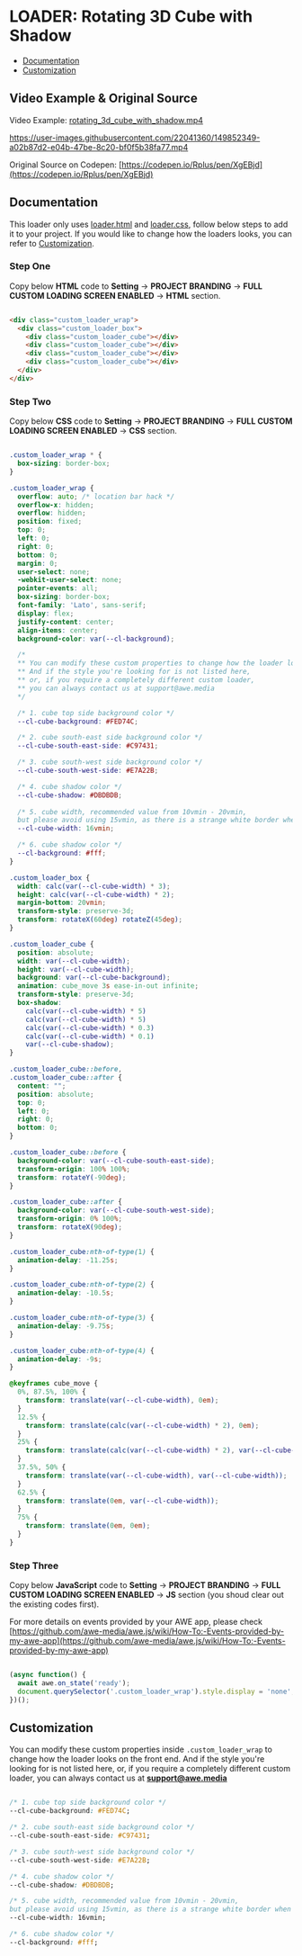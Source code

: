 # LOADER: Rotating 3D Cube with Shadow

- [Documentation](#documentation)
- [Customization](#customization)

## Video Example & Original Source


Video Example: [rotating_3d_cube_with_shadow.mp4](rotating_3d_cube_with_shadow.mp4)



https://user-images.githubusercontent.com/22041360/149852349-a02b87d2-e04b-47be-8c20-bf0f5b38fa77.mp4



Original Source on Codepen: [https://codepen.io/Rplus/pen/XgEBjd](https://codepen.io/Rplus/pen/XgEBjd)


## Documentation

This loader only uses [loader.html](loader.html) and [loader.css](loader.css), follow below steps to add it to your project. If you would like to change how the loaders looks, you can refer to [Customization](#customization).


### Step One

Copy below **HTML** code to **Setting** -> **PROJECT BRANDING** -> **FULL CUSTOM LOADING SCREEN ENABLED** -> **HTML** section.


```html

<div class="custom_loader_wrap">
  <div class="custom_loader_box">
    <div class="custom_loader_cube"></div>
    <div class="custom_loader_cube"></div>
    <div class="custom_loader_cube"></div>
    <div class="custom_loader_cube"></div>
  </div>
</div>


```

### Step Two

Copy below **CSS** code to **Setting** -> **PROJECT BRANDING** -> **FULL CUSTOM LOADING SCREEN ENABLED** -> **CSS** section.

```css

.custom_loader_wrap * {
  box-sizing: border-box;
}

.custom_loader_wrap {
  overflow: auto; /* location bar hack */
  overflow-x: hidden;
  overflow: hidden;
  position: fixed;
  top: 0;
  left: 0;
  right: 0;
  bottom: 0;
  margin: 0;
  user-select: none;
  -webkit-user-select: none;
  pointer-events: all;
  box-sizing: border-box;
  font-family: 'Lato', sans-serif;
  display: flex;
  justify-content: center;
  align-items: center;
  background-color: var(--cl-background);

  /*
  ** You can modify these custom properties to change how the loader looks on the front end.
  ** And if the style you're looking for is not listed here, 
  ** or, if you require a completely different custom loader,
  ** you can always contact us at support@awe.media
  */

  /* 1. cube top side background color */
  --cl-cube-background: #FED74C;

  /* 2. cube south-east side background color */
  --cl-cube-south-east-side: #C97431;

  /* 3. cube south-west side background color */
  --cl-cube-south-west-side: #E7A22B;

  /* 4. cube shadow color */
  --cl-cube-shadow: #DBDBDB;
  
  /* 5. cube width, recommended value from 10vmin - 20vmin,
  but please avoid using 15vmin, as there is a strange white border when viewed on iPhone */
  --cl-cube-width: 16vmin;

  /* 6. cube shadow color */
  --cl-background: #fff;
}

.custom_loader_box {
  width: calc(var(--cl-cube-width) * 3);
  height: calc(var(--cl-cube-width) * 2);
  margin-bottom: 20vmin;
  transform-style: preserve-3d;
  transform: rotateX(60deg) rotateZ(45deg);
}

.custom_loader_cube {
  position: absolute;
  width: var(--cl-cube-width);
  height: var(--cl-cube-width);
  background: var(--cl-cube-background);
  animation: cube_move 3s ease-in-out infinite;
  transform-style: preserve-3d;
  box-shadow: 
    calc(var(--cl-cube-width) * 5) 
    calc(var(--cl-cube-width) * 5)
    calc(var(--cl-cube-width) * 0.3)
    calc(var(--cl-cube-width) * 0.1)
    var(--cl-cube-shadow);
}

.custom_loader_cube::before,
.custom_loader_cube::after {
  content: "";
  position: absolute;
  top: 0;
  left: 0;
  right: 0;
  bottom: 0;
}

.custom_loader_cube::before {
  background-color: var(--cl-cube-south-east-side);
  transform-origin: 100% 100%;
  transform: rotateY(-90deg);
}

.custom_loader_cube::after {
  background-color: var(--cl-cube-south-west-side);
  transform-origin: 0% 100%;
  transform: rotateX(90deg);
}

.custom_loader_cube:nth-of-type(1) {
  animation-delay: -11.25s;
}

.custom_loader_cube:nth-of-type(2) {
  animation-delay: -10.5s;
}

.custom_loader_cube:nth-of-type(3) {
  animation-delay: -9.75s;
}

.custom_loader_cube:nth-of-type(4) {
  animation-delay: -9s;
}

@keyframes cube_move {
  0%, 87.5%, 100% {
    transform: translate(var(--cl-cube-width), 0em);
  }
  12.5% {
    transform: translate(calc(var(--cl-cube-width) * 2), 0em);
  }
  25% {
    transform: translate(calc(var(--cl-cube-width) * 2), var(--cl-cube-width));
  }
  37.5%, 50% {
    transform: translate(var(--cl-cube-width), var(--cl-cube-width));
  }
  62.5% {
    transform: translate(0em, var(--cl-cube-width));
  }
  75% {
    transform: translate(0em, 0em);
  }
}


```

### Step Three

Copy below **JavaScript** code to **Setting** -> **PROJECT BRANDING** -> **FULL CUSTOM LOADING SCREEN ENABLED** -> **JS** section (you shoud clear out the existing codes first).

For more details on events provided by your AWE app, please check [https://github.com/awe-media/awe.js/wiki/How-To:-Events-provided-by-my-awe-app](https://github.com/awe-media/awe.js/wiki/How-To:-Events-provided-by-my-awe-app)


```javascript

(async function() { 
  await awe.on_state('ready'); 
  document.querySelector('.custom_loader_wrap').style.display = 'none'; 
})();


```

## Customization

You can modify these custom properties inside `.custom_loader_wrap` to change how the loader looks on the front end. And if the style you're looking for is not listed here, or, if you require a completely different custom loader, you can always contact us at **support@awe.media**

```css

/* 1. cube top side background color */
--cl-cube-background: #FED74C;

/* 2. cube south-east side background color */
--cl-cube-south-east-side: #C97431;

/* 3. cube south-west side background color */
--cl-cube-south-west-side: #E7A22B;

/* 4. cube shadow color */
--cl-cube-shadow: #DBDBDB;

/* 5. cube width, recommended value from 10vmin - 20vmin,
but please avoid using 15vmin, as there is a strange white border when viewed on iPhone */
--cl-cube-width: 16vmin;

/* 6. cube shadow color */
--cl-background: #fff;


```





